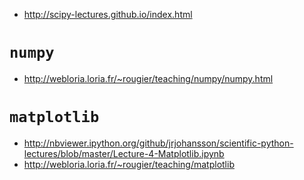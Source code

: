 
* http://scipy-lectures.github.io/index.html

# ```numpy```

* http://webloria.loria.fr/~rougier/teaching/numpy/numpy.html

# ```matplotlib```

* http://nbviewer.ipython.org/github/jrjohansson/scientific-python-lectures/blob/master/Lecture-4-Matplotlib.ipynb
* http://webloria.loria.fr/~rougier/teaching/matplotlib

